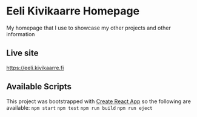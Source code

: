 # Eeli Kivikaarre Homepage
My homepage that I use to showcase my other projects and other information

## Live site
https://eeli.kivikaarre.fi 

## Available Scripts
This project was bootstrapped with [Create React App](https://github.com/facebook/create-react-app) so the following are available:
`npm start`
`npm test`
`npm run build`
`npm run eject`

